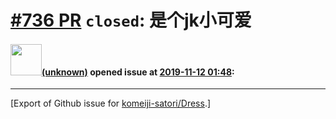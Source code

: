 # [\#736 PR](https://github.com/komeiji-satori/Dress/pull/736) `closed`: 是个jk小可爱

#### <img src="(unknown)" width="50">[(unknown)]((unknown)) opened issue at [2019-11-12 01:48](https://github.com/komeiji-satori/Dress/pull/736):






-------------------------------------------------------------------------------



[Export of Github issue for [komeiji-satori/Dress](https://github.com/komeiji-satori/Dress).]
